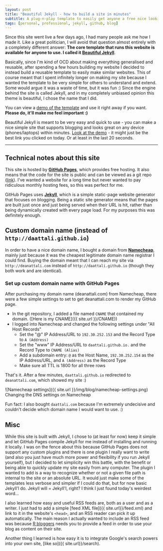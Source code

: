 ```yaml
---
layout: post
title: "Beautiful Jekyll - how to build a site in minutes"
subtitle: A plug-n-play template to easily get anyone a free nice looking site (same theme as this one) quickly
tags: [personal, professional, jekyll, github, blog]
---
```


Since this site went live a few days ago, I had many people ask me how I made it.  Like a great politician, I will avoid that question almost entirely with a completely different answer: **The core template that runs this website is available for anyone to use. I called it [Beautiful Jekyll](https://github.com/daattali/beautiful-jekyll#readme)**.

Basically, since I'm kind of OCD about making everything generalised and reusable, after spending a few hours building my website
I decided to instead build a reusable template to easily make similar websites. This of course meant that I spent infinitely longer on making my site because I wanted the template to be very simple for others to understand and extend. Some would argue it was a waste of time, but it was fun :)  Since the engine behind the site is called Jekyll,
and in my completely unbiased opinion this theme is beautiful, I chose the name that I did.  

You can view a [demo of the template](http://deanattali.com/beautiful-jekyll/) and use it right away if you want. **Please do, it'll
make me feel important :)**  

Beautiful Jekyll is meant to be very easy and quick to use - you can make a nice simple site that supports blogging and looks great on any device (phones/laptops) within minutes. [Look at the demo](http://deanattali.com/beautiful-jekyll/) - it might just be the best link you clicked on today. Or at least in the last 20 seconds.

---

## Technical notes about this site

This site is hosted by **[GitHub Pages](https://pages.github.com/)**, which provides free hosting. It also means that the code for
the site is public and can be viewed as a git repo ([link](https://github.com/daattali/daattali.github.io)). I've wanted
a website for a long time but never wanted to pay ridiculous monthly hosting fees, so this was perfect for me. 

GitHub Pages uses **[Jekyll](http://jekyllrb.com/)**, which is a simple static-page website generator that focuses on blogging.
Being a static site generator means that the pages are built just once and just being served when their URL is hit, rather
than being dynamically created with every page load.  For my purposes this was definitely enough.

## Custom domain name (instead of `http://daattali.github.io`)

In order to have a nice domain name, I bought a domain from **[Namecheap](https://www.namecheap.com/default.aspx?dir=outbound1)**, mainly just because it was the cheapest legitimate domain name registrar I could find.  Buying the domain meant that I can reach my site via `http://deanattali.com` instead of  `http://daattali.github.io` (though they both work and are identical).

### Set up custom domain name with GitHub Pages

After purchasing my domain name (deanattali.com) from Namecheap, there were a few simple settings to set to get deanattali.com to
render my GitHub page.

- In the git repository, I added a file named `CNAME` that contained my domain. ([Here is my CNAME]({{ site.url }}/CNAME))
- I logged into Namecheap and changed the following settings under "All Host Records"
  - Set the "@" IP Address/URL to `192.30.252.153` and the Record Type to `A (Address)`
  - Set the "www" IP Address/URL to `daattali.github.io.` and the Record Type to `CNAME (Alias)`
  - Add a subdomain entry: `@` as the Host Name, `192.30.252.154` as the IP Address/URL, and `A (Address)` as the Record Type
  - Make sure all TTL is 1800 for all three rows

That's it.  After a few minutes, `daattali.github.io` redirected to `deanattali.com`, which showed my site :)

![Namecheap settings]({{ site.url }}/img/blog/namecheap-settings.png)
<span class="caption text-muted">Changing the DNS settings on Namecheap</span>

Fun fact: I also bought `daattali.com` because I'm extremely undecisive and couldn't decide which domain name I would want to use. :)

## Misc

While this site is built with Jekyll, I chose to (at least for now) keep it simple and let GitHub Pages compile Jekyll for me instead of installing and running it locally. I was on the fence about this because GitHub Pages does not support any custom plugins and there is one plugin I really want to write (and also you just have much more power and flexibility if you run Jekyll yourself), but I decided to let simplicity win this battle, with the benefit or being able to quickly update my site easily from any computer.  The plugin I wanted to add is a way to recognize whether or not a given file path is internal to the site or an absolute URL.  It would just make some of the templates less verbose and simpler if I could do that, but for now basic Jekyll'l do. Jekyll will = Jekyll'l, right? I think I just found today's weirdest word...

I also learned how easy and useful RSS feeds are, both as a user and as a writer. I just had to add a simple [feed XML file]({{ site.url}}/feed.xml) and link to it in the website's `<head>`, and an RSS reader can pick it up automatically. The main reason I actually wanted to include an RSS feed was because [R bloggers](www.r-bloggers.com) needs you to provide a feed in order to use your blog as content on their site. 

Another thing I learned is how easy it is to integrate Google's search powers into your own site, [like so]({{ site.url}}/search).


